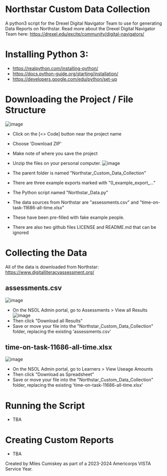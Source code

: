 # Northstar Custom Data Collection

 A python3 script for the Drexel Digital Navigator Team to use for generating Data Reports on Northstar. Read more about the Drexel Digital Navigator Team here: https://drexel.edu/excite/community/digital-navigators/

# Installing Python 3: 
* https://realpython.com/installing-python/
* https://docs.python-guide.org/starting/installation/
* https://developers.google.com/edu/python/set-up

# Downloading the Project / File Structure 
![image](https://github.com/mcumiskey/Northstar_Custom_Data_Collection/assets/29690717/61691bca-e471-4ff5-8b48-0a220e33a5f4)

* Click on the [<> Code] button near the project name
* Choose 'Download ZIP'
* Make note of where you save the project
* Unzip the files on your personal computer.
![image](https://github.com/mcumiskey/Northstar_Custom_Data_Collection/assets/29690717/32f127f9-f65b-403e-9b32-af4f231d3a11)

* The parent folder is named "Northstar_Custom_Data_Collection"
 * There are three example exports marked with "0_example_export_..."
 * The Python script named "Northstar_Data.py"
 * The data sources from Northstar are "assessments.csv" and "time-on-task-11686-all-time.xlsx"
  * These have been pre-filled with fake example people. 
* There are also two github files LICENSE and README.md that can be ignored

# Collecting the Data  

All of the data is downloaded from Northstar: https://www.digitalliteracyassessment.org/ 

## assessments.csv
![image](https://github.com/mcumiskey/Northstar_Custom_Data_Collection/assets/29690717/e355977f-5bc0-48a0-83c8-f975b688981f)
* On the NSOL Admin portal, go to Assessments > View all Results
![image](https://github.com/mcumiskey/Northstar_Custom_Data_Collection/assets/29690717/cb85e2e6-aabd-4086-a6d1-f8457b4f6d18)
* Then click "Download all Results"
* Save or move your file into the "Northstar_Custom_Data_Collection" folder, replacing the existing 'assessments.csv' 

## time-on-task-11686-all-time.xlsx
![image](https://github.com/mcumiskey/Northstar_Custom_Data_Collection/assets/29690717/9a00bf3c-56f3-451b-84f6-98a787c06ba9)
* On the NSOL Admin portal, go to Learners > View Useage Amounts
* Then click "Download as Spreadsheet"
* Save or move your file into the "Northstar_Custom_Data_Collection" folder, replacing the existing 'time-on-task-11686-all-time.xlsx' 

# Running the Script 
* TBA

# Creating Custom Reports
* TBA

 Created by Miles Cumiskey as part of a 2023-2024 Americorps VISTA Service Year.
